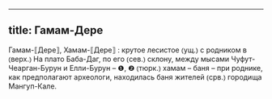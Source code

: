 
---
title: Гамам-Дере
---
Гамам-⟦Дере⟧, Хамам-⟦Дере⟧
: крутое лесистое ⦅ущ.⦆ с родником в ⦅верх.⦆ На плато Баба-Даг, по его ⦅сев.⦆ склону, между мысами Чуфут-Чеарган-Бурун и Елли-Бурун – ❶, ❷ ⦅тюрк.⦆ хамам – баня – при роднике, как предполагают археологи, находилась баня жителей ⦅срв.⦆ городища Мангуп-Кале.
